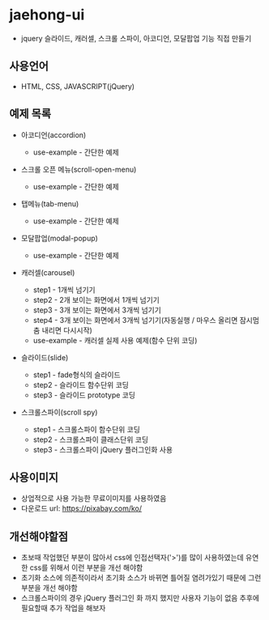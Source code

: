# jaehong-ui
- jquery 슬라이드, 캐러셀, 스크롤 스파이, 아코디언, 모달팝업 기능 직접 만들기

## 사용언어
- HTML, CSS, JAVASCRIPT(jQuery)

## 예제 목록
* 아코디언(accordion)
    * use-example - 간단한 예제

* 스크롤 오픈 메뉴(scroll-open-menu)
    * use-example - 간단한 예제

* 탭메뉴(tab-menu)
    * use-example - 간단한 예제

* 모달팝업(modal-popup)
    * use-example - 간단한 예제

* 캐러셀(carousel)
    * step1 - 1개씩 넘기기
    * step2 - 2개 보이는 화면에서 1개씩 넘기기
    * step3 - 3개 보이는 화면에서 3개씩 넘기기
    * step4 - 3개 보이는 화면에서 3개씩 넘기기(자동실행 / 마우스 올리면 잠시멈춤 내리면 다시시작)
    * use-example - 캐러셀 실제 사용 예제(함수 단위 코딩)

* 슬라이드(slide)
    * step1 - fade형식의 슬라이드
    * step2 - 슬라이드 함수단위 코딩
    * step3 - 슬라이드 prototype 코딩

* 스크롤스파이(scroll spy)
    * step1 - 스크롤스파이 함수단위 코딩
    * step2 - 스크롤스파이 클래스단위 코딩
    * step3 - 스크롤스파이 jQuery 플러그인화 사용

## 사용이미지
- 상업적으로 사용 가능한 무료이미지를 사용하였음
- 다운로드 url: https://pixabay.com/ko/

## 개선해야할점
- 초보때 작업했던 부분이 많아서 css에 인접선택자('>')를 많이 사용하였는데 유연한 css를 위해서 이런 부분을 개선 해야함
- 초기화 소스에 의존적이라서 초기화 소스가 바뀌면 틀어질 염려가있기 때문에 그런 부분을 개선 해야함
- 스크롤스파이의 경우 jQuery 플러그인 화 까지 했지만 사용자 기능이 없음 추후에 필요할때 추가 작업을 해보자
